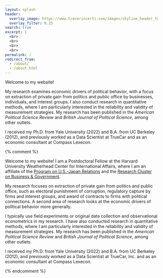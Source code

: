 ```yaml
---
layout: splash
header:
  overlay_image: https://www.trevorincerti.com/images/skyline_header_tokyo.jpg
  overlay_filter: 0.25
search: true
excerpt: |
  <br>
  <br>
  <br>
  <br>
permalink: /
redirect_from: 
  - /about/
  - /about.html
---
```


Welcome to my website!

My research examines economic drivers of political behavior, with a focus on extraction of private gain from politics and public office by businesses, individuals, and interest groups. I also conduct research in quantitative methods, where I am particularly interested in the reliability and validity of measurement strategies. My research has been published in the *American Political Science Review* and *British Journal of Political Science*, among other outlets. 

I received my Ph.D. from Yale University (2022) and B.A. from UC Berkeley (2012), and previously worked as a Data Scientist at TrueCar and as an economic consultant at Compass Lexecon.


{% comment %}

  
 Welcome to my website! I am a Postdoctoral Fellow at the Harvard University Weatherhead Center for International Affairs, where I am an affiliate of the [Program on U.S.-Japan Relations](https://programs.wcfia.harvard.edu/us-japan) and the [Research Cluster on Business & Government](https://projects.iq.harvard.edu/wrc22-business-and-government).

My research focuses on extraction of private gain from politics and public office, such as electoral punishment of corruption, regulatory capture by firms and interest groups, and award of contracts to firms with political connections. A second area of research looks at the economic drivers of political behavior more generally.

I typically use field experiments or original data collection and observational econometrics in my research. I have also conducted research in quantitative methods, where I am particularly interested in the reliability and validity of measurement strategies. My research has been published in the *American Political Science Review* and *British Journal of Political Science*, among other outlets. 

I received my Ph.D. from Yale University (2022) and B.A. from UC Berkeley (2012), and previously worked as a Data Scientist at TrueCar, Inc. and as an economic consultant at Compass Lexecon.


{% endcomment %}











